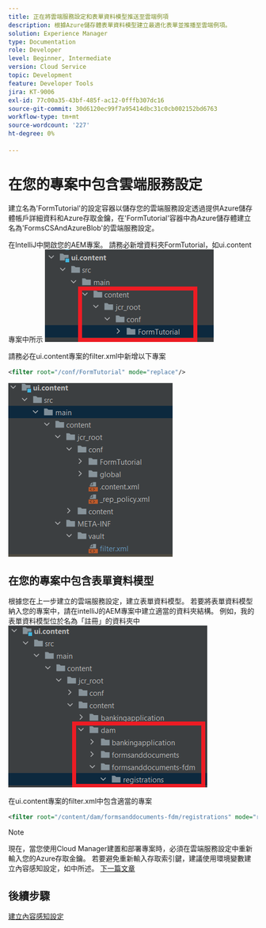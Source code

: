 ```yaml
---
title: 正在將雲端服務設定和表單資料模型推送至雲端例項
description: 根據Azure儲存體表單資料模型建立最適化表單並推播至雲端例項。
solution: Experience Manager
type: Documentation
role: Developer
level: Beginner, Intermediate
version: Cloud Service
topic: Development
feature: Developer Tools
jira: KT-9006
exl-id: 77c00a35-43bf-485f-ac12-0fffb307dc16
source-git-commit: 30d6120ec99f7a95414dbc31c0cb002152bd6763
workflow-type: tm+mt
source-wordcount: '227'
ht-degree: 0%

---
```


# 在您的專案中包含雲端服務設定

建立名為&#39;FormTutorial&#39;的設定容器以儲存您的雲端服務設定透過提供Azure儲存體帳戶詳細資料和Azure存取金鑰，在&#39;FormTutorial&#39;容器中為Azure儲存體建立名為&#39;FormsCSAndAzureBlob&#39;的雲端服務設定。

在IntelliJ中開啟您的AEM專案。 請務必新增資料夾FormTutorial，如ui.content專案中所示
![cloud-services-configuration](assets/cloud-services-configuration.png)

請務必在ui.content專案的filter.xml中新增以下專案

```xml
<filter root="/conf/FormTutorial" mode="replace"/>
```

![filter-xml](assets/ui-content-filter.png)

## 在您的專案中包含表單資料模型

根據您在上一步建立的雲端服務設定，建立表單資料模型。 若要將表單資料模型納入您的專案中，請在intelliJ的AEM專案中建立適當的資料夾結構。 例如，我的表單資料模型位於名為「註冊」的資料夾中
![fdm-content](assets/ui-content-fdm.png)

在ui.content專案的filter.xml中包含適當的專案

```xml
<filter root="/content/dam/formsanddocuments-fdm/registrations" mode="replace"/>
```


>[!NOTE]
>
>現在，當您使用Cloud Manager建置和部署專案時，必須在雲端服務設定中重新輸入您的Azure存取金鑰。 若要避免重新輸入存取索引鍵，建議使用環境變數建立內容感知設定，如中所述。 [下一篇文章](./context-aware-fdm.md)

## 後續步驟

[建立內容感知設定](./context-aware-fdm.md)
